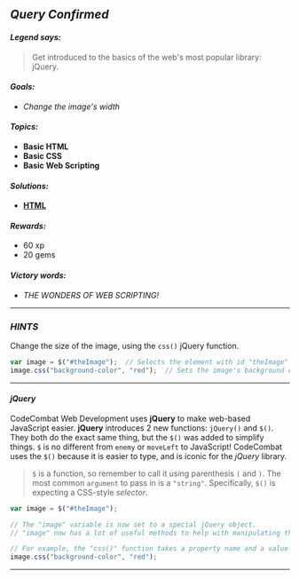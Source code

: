 ## _Query Confirmed_

#### _Legend says:_
> Get introduced to the basics of the web's most popular library: jQuery.

#### _Goals:_
+ _Change the image's width_

#### _Topics:_
+ **Basic HTML**
+ **Basic CSS**
+ **Basic Web Scripting**

#### _Solutions:_
+ **[HTML](query_confirmed.html)**

#### _Rewards:_
+ 60  xp
+ 20 gems

#### _Victory words:_
+ _THE WONDERS OF WEB SCRIPTING!_

___

### _HINTS_

Change the size of the image, using the `css()` jQuery function.

```javascript
var image = $("#theImage");  // Selects the element with id "theImage"
image.css("background-color", "red");  // Sets the image's background color to red
```

___

#### _jQuery_

CodeCombat Web Development uses **jQuery** to make web-based JavaScript easier. **jQuery** introduces 2 new functions: `jQuery()` and `$()`. They both do the exact same thing, but the `$()` was added to simplify things. `$` is no different from `enemy` or `moveLeft` to JavaScript! CodeCombat uses the `$()` because it is easier to type, and is iconic for the _jQuery_ library.


> `$` is a function, so remember to call it using parenthesis `(` and `)`. The most common `argument` to pass in is a `"string"`. Specifically, `$()` is expecting a CSS-style _selector_.

```javascript
var image = $("#theImage");

// The "image" variable is now set to a special jQuery object.
// "image" now has a lot of useful methods to help with manipulating the element!

// For example, the "css()" function takes a property name and a value and changes that element's CSS!
image.css("background-color", "red");
```

___
